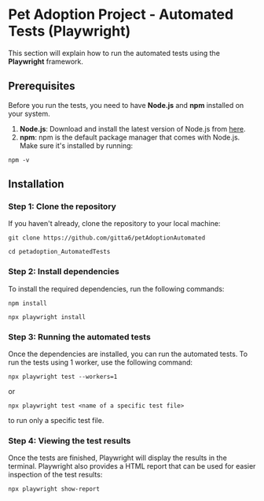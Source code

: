 # Pet Adoption Project - Automated Tests (Playwright)

This section will explain how to run the automated tests using the **Playwright** framework.

## Prerequisites

Before you run the tests, you need to have **Node.js** and **npm** installed on your system.

1. **Node.js**: Download and install the latest version of Node.js from [here](https://nodejs.org/).
2. **npm**: npm is the default package manager that comes with Node.js. Make sure it's installed by running:

`npm -v`

## Installation

### Step 1: Clone the repository

If you haven't already, clone the repository to your local machine:

`git clone https://github.com/gitta6/petAdoptionAutomated`

`cd petadoption_AutomatedTests`

### Step 2: Install dependencies

To install the required dependencies, run the following commands:


`npm install`

`npx playwright install`


### Step 3: Running the automated tests
Once the dependencies are installed, you can run the automated tests. To run the tests using 1 worker, use the following command:

`npx playwright test --workers=1 `

or

`npx playwright test <name of a specific test file>`

to run only a specific test file.

### Step 4: Viewing the test results

Once the tests are finished, Playwright will display the results in the terminal. 
Playwright also provides a HTML report that can be used for easier inspection of the test results:

`npx playwright show-report`
